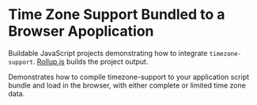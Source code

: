 # Time Zone Support Bundled to a Browser Apoplication

Buildable JavaScript projects demonstrating how to integrate `timezone-support`. [Rollup.js] builds the project output.

Demonstrates how to compile timezone-support to your application script bundle and load in the browser, with either complete or limited time zone data.

[Rollup.js]: https://rollupjs.org/
